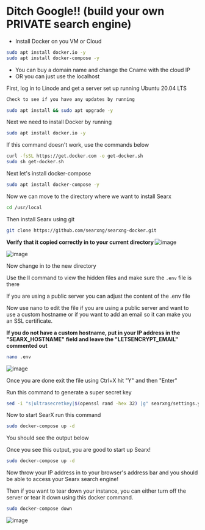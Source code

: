 # Ditch Google!! (build your own PRIVATE search engine)

-  Install Docker on you VM or Cloud 
```bash
sudo apt install docker.io -y
sudo apt install docker-compose -y
```
- You can buy a domain name and change the Cname with the cloud IP
- OR you can just use the localhost

First, log in to Linode and get a server set up running Ubuntu 20.04 LTS


```bash
Check to see if you have any updates by running

sudo apt install && sudo apt upgrade -y
```


Next we need to install Docker by running
```bash
sudo apt install docker.io -y
```
If this command doesn't work, use the commands below
```bash
curl -fsSL https://get.docker.com -o get-docker.sh
sudo sh get-docker.sh
```

Next let's install docker-compose
```bash
sudo apt install docker-compose -y
```


Now we can move to the directory where we want to install Searx
```bash
cd /usr/local
```


Then install Searx using git
```bash
git clone https://github.com/searxng/searxng-docker.git
```


<b> Verify that it copied correctly in to your current directory </b>
![image](https://user-images.githubusercontent.com/58091942/177004514-82c69779-72bd-4840-b39d-0fe950ab33b1.png)

![image](https://user-images.githubusercontent.com/58091942/177004534-cb30f8c8-c942-4f28-a9a3-e70af4481594.png)




Now change in to the new directory

Use the ll command to view the hidden files and make sure the `.env` file is there 





If you are using a public server you can adjust the content of the .env file

Now use nano to edit the file if you are using a public server and want to use a custom hostname or if you want to add an email so it can make you an SSL certificate. 

**If you do not have a custom hostname, put in your IP address in the "SEARX_HOSTNAME" field and leave the "LETSENCRYPT_EMAIL" commented out**


```bash
nano .env
```

![image](https://user-images.githubusercontent.com/58091942/177004540-c7ab4dd8-9eef-4e22-a27f-554ba64b762f.png)



Once you are done exit the file using Ctrl+X hit "Y" and then "Enter"



Run this command to generate a super secret key
```bash
sed -i "s|ultrasecretkey|$(openssl rand -hex 32) |g" searxng/settings.yml
```


Now to start SearX run this command
```bash
sudo docker-compose up -d
```


You should see the output below

Once you see this output, you are good to start up Searx!
```bash
sudo docker-compose up -d
```
Now throw your IP address in to your browser's address bar and you should be able to access your Searx search engine!



Then if you want to tear down your instance, you can either turn off the server or tear it down using this docker command.
```bash
sudo docker-compose down
```
![image](https://user-images.githubusercontent.com/58091942/177004415-55cf0703-f11c-47cd-bf4a-fa3f4cae18dc.png)


